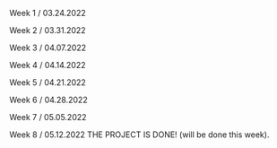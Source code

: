 Week 1 / 03.24.2022

Week 2 / 03.31.2022

Week 3 / 04.07.2022
        
Week 4 / 04.14.2022

Week 5 / 04.21.2022

Week 6 / 04.28.2022

Week 7 / 05.05.2022

Week 8 / 05.12.2022
        THE PROJECT IS DONE! (will be done this week).
